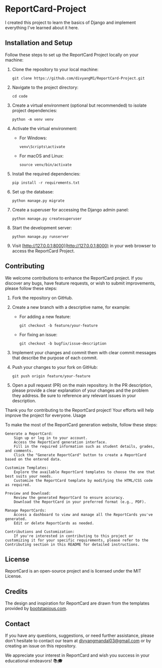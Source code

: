 # ReportCard-Project

I created this project to learn the basics of Django and implement everything I've learned about it here.

## Installation and Setup

Follow these steps to set up the ReportCard Project locally on your machine:

1. Clone the repository to your local machine:

   ```shell
   git clone https://github.com/divyangM1/ReportCard-Project.git
   ```

2. Navigate to the project directory:

   ```shell
   cd code
   ```

3. Create a virtual environment (optional but recommended) to isolate project dependencies:

   ```shell
   python -m venv venv
   ```

4. Activate the virtual environment:

   - For Windows:

     ```shell
     venv\Scripts\activate
     ```

   - For macOS and Linux:

     ```shell
     source venv/bin/activate
     ```

5. Install the required dependencies:

   ```shell
   pip install -r requirements.txt
   ```

6. Set up the database:

   ```shell
   python manage.py migrate
   ```

7. Create a superuser for accessing the Django admin panel:

   ```shell
   python manage.py createsuperuser
   ```

8. Start the development server:

   ```shell
   python manage.py runserver
   ```

9. Visit [http://127.0.0.1:8000](http://127.0.0.1:8000) in your web browser to access the ReportCard Project.

## Contributing

We welcome contributions to enhance the ReportCard project. If you discover any bugs, have feature requests, or wish to submit improvements, please follow these steps:

1. Fork the repository on GitHub.

2. Create a new branch with a descriptive name, for example:

   - For adding a new feature:

     ```shell
     git checkout -b feature/your-feature
     ```

   - For fixing an issue:

     ```shell
     git checkout -b bugfix/issue-description
     ```

3. Implement your changes and commit them with clear commit messages that describe the purpose of each commit.

4. Push your changes to your fork on GitHub:

   ```shell
   git push origin feature/your-feature
   ```

5. Open a pull request (PR) on the main repository. In the PR description, please provide a clear explanation of your changes and the problem they address. Be sure to reference any relevant issues in your description.

Thank you for contributing to the ReportCard project! Your efforts will help improve the project for everyone.
Usage

To make the most of the ReportCard generation website, follow these steps:

    Generate a ReportCard:
        Sign up or log in to your account.
        Access the ReportCard generation interface.
        Fill in the required information such as student details, grades, and comments.
        Click the "Generate ReportCard" button to create a ReportCard based on the entered data.

    Customize Templates:
        Explore the available ReportCard templates to choose the one that best suits your needs.
        Customize the ReportCard template by modifying the HTML/CSS code as required.

    Preview and Download:
        Review the generated ReportCard to ensure accuracy.
        Download the ReportCard in your preferred format (e.g., PDF).

    Manage ReportCards:
        Access a dashboard to view and manage all the ReportCards you've generated.
        Edit or delete ReportCards as needed.

    Contributions and Customization:
        If you're interested in contributing to this project or customizing it for your specific requirements, please refer to the Contributing section in this README for detailed instructions.
## License

ReportCard is an open-source project and is licensed under the MIT License.

## Credits

The design and inspiration for ReportCard are drawn from the templates provided by [bootstapious.com](https://bootstapious.com).

## Contact

If you have any questions, suggestions, or need further assistance, please don't hesitate to contact our team at [divyangmandal03@gmail.com](mailto:divyangmandal03@gmail.com) or by creating an issue on this repository.

We appreciate your interest in ReportCard and wish you success in your educational endeavors! 📚🎓
